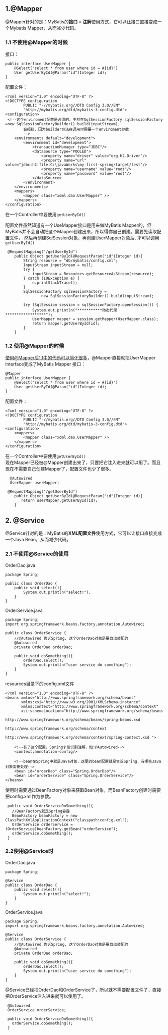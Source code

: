 ## 1.@Mapper

@Mapper针对的是：MyBatis的**接口 + 注解**使用方式，它可以让接口直接变成一个Mybatis Mapper，从而减少代码。

### 1.1 不使用@Mapper的时候

接口：
```
public interface UserMapper {
    @Select("select * from user where id = #{id}")
    User getUserById(@Param("id")Integer id);
}
```
配置文件：
```
<?xml version="1.0" encoding="UTF-8" ?>
<!DOCTYPE configuration
        PUBLIC "-//mybatis.org//DTD Config 3.0//EN"
        "http://mybatis.org/dtd/mybatis-3-config.dtd">
<configuration>
 <!--这个enviroment配置是必须的，不然在SqlSessionFactory sqlSessionFactory =new SqlSessionFactoryBuilder().build(inputStream);
        会报错，因为builder方法在调用时需要一个enviroment参数
        -->
    <environments default="development">
        <environment id="development">
            <transactionManager type="JDBC"/>
            <dataSource type="POOLED">
                <property name="driver" value="org.h2.Driver"/>
                <property name="url" value="jdbc:h2:file:C:\javaWorks\my-first-spring/target/test"/>
                <property name="username" value="root"/>
                <property name="password" value="root"/>
            </dataSource>
        </environment>
    </environments>
    <mappers>       
        <mapper class="xdml.dao.UserMapper" />
    </mappers>
</configuration>
```

在一个Controller中要使用`getUserById()`

配置文件虽然知道有一个UseMapper接口是用来做MyBatis Mapper的，但MyBatis并不会自动把这个Mapper创建出来，所以得你自己创建。需要先读取配置文件，
然后再创建SqlSession对象，再创建UserMapper对象后, 才可以调用`getUserById()`
```
 @RequestMapping("/getUserById")
    public Object getUserById(@RequestParam("id")Integer id){
        String resource = "db/mybatis/config.xml";
        InputStream inputStream = null;
        try {
            inputStream = Resources.getResourceAsStream(resource);
        } catch (IOException e) {
            e.printStackTrace();
        }
        SqlSessionFactory sqlSessionFactory =
                new SqlSessionFactoryBuilder().build(inputStream);

        try (SqlSession session = sqlSessionFactory.openSession()) {
            System.out.println("***********动态代理******************");
            UserMapper mapper = session.getMapper(UserMapper.class);
            return mapper.getUserById(id);
        }
    }
```

### 1.2 使用@Mapper的时候
使用@Mapper后1.1中的代码可以简化很多，@Mapper直接就把UserMapper Interface变成了MyBatis Mapper
接口：
```
@Mapper
public interface UserMapper {
    @Select("select * from user where id = #{id}")
    User getUserById(@Param("id")Integer id);
}
```
配置文件：
```
<?xml version="1.0" encoding="UTF-8" ?>
<!DOCTYPE configuration
        PUBLIC "-//mybatis.org//DTD Config 3.0//EN"
        "http://mybatis.org/dtd/mybatis-3-config.dtd">
<configuration>
    <mappers>       
        <mapper class="xdml.dao.UserMapper" />
    </mappers>
</configuration>
```

在一个Controller中要使用`getUserById()`  
现在Mapper已经被@Mapper创建出来了，只要把它注入进来就可以用了。而且现在不需要自己创建Mapper了，配置文件也少了很多。

```
  @Autowired
  UserMapper userMapper;
  
 @RequestMapping("/getUserById")
    public Object getUserById(@RequestParam("id")Integer id){
       return userMapper.getUserById(id);
    }
```

## 2. @Service

@Service针对的是：MyBatis的**XML配置文件**使用方式，它可以让接口直接变成一个Java Bean，从而减少代码。

### 2.1 不使用@Service的使用

OrderDao.java
```
package Spring;

public class OrderDao {
    public void select(){
        System.out.println("select!");
    }
}

```

OrderService.java
```
package Spring;
import org.springframework.beans.factory.annotation.Autowired;

public class OrderService {
    //@Autowired 告诉Spring, 这个OrderDao对象是要自动装配的
    @Autowired
    private OrderDao orderDao;

    public void doSomething(){
        orderDao.select();
        System.out.println("user service do something");
    }
}

```

resources目录下的config.xml文件
```
<?xml version="1.0" encoding="UTF-8" ?>
<beans xmlns="http://www.springframework.org/schema/beans"
       xmlns:xsi="http://www.w3.org/2001/XMLSchema-instance"
       xmlns:context="http://www.springframework.org/schema/context"
       xsi:schemaLocation="http://www.springframework.org/schema/beans
                           http://www.springframework.org/schema/beans/spring-beans.xsd
                           http://www.springframework.org/schema/context
                           http://www.springframework.org/schema/context/spring-context.xsd ">

    <!--有了这个配置，Spring才能识别注解，如:@Autowired-->
    <context:annotation-config/>

    <!--bean在Spring中就是Java对象，这里的bean配置就是告诉Spring，有哪些Java对象需要处理-->
    <bean id="orderDao" class="Spring.OrderDao"/>
    <bean id="orderService" class="Spring.OrderService"/>
</beans>
```

使用时需要通过BeanFactory对象来获取Bean对象，而BeanFactory创建时需要把config.xml作为参数。
```
 public void OrderServiceDoSomething(){
   //BeanFactory就是Spring容器
   BeanFactory beanFactory = new ClassPathXmlApplicationContext("classpath:config.xml");
   OrderService orderService = (OrderService)beanFactory.getBean("orderService");
   orderService.doSomething();
 }
 ```

### 2.2使用@Service时

OrderDao.java
```
package Spring;

@Service
public class OrderDao {
    public void select(){
        System.out.println("select!");
    }
}

```

OrderService.java
```
package Spring;
import org.springframework.beans.factory.annotation.Autowired;

@Service
public class OrderService {
    //@Autowired 告诉Spring, 这个OrderDao对象是要自动装配的
    @Autowired
    private OrderDao orderDao;

    public void doSomething(){
        orderDao.select();
        System.out.println("user service do something");
    }
}

```

@Service已经把OrderDao和OrderService了，所以就不需要配置文件了，直接把OrderService注入进来就可以使用了。
```
 @Autowired
 OrderService orderService;
 
 public void OrderServiceDoSomething(){
   orderService.doSomething();
 }
 ```

